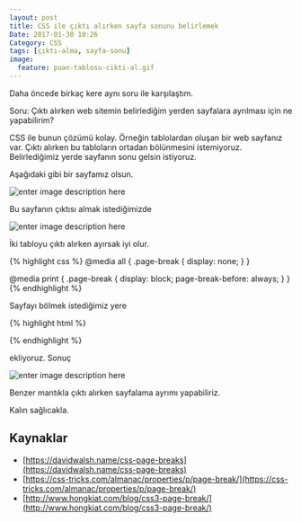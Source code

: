 ```yaml
---
layout: post
title: CSS ile çıktı alırken sayfa sonunu belirlemek
Date: 2017-01-30 10:26
Category: CSS
tags: [çıktı-alma, sayfa-sonu]
image:
  feature: puan-tablosu-cikti-al.gif
---
```


Daha öncede birkaç kere aynı soru ile karşılaştım. 

Soru: Çıktı alırken web sitemin belirlediğim yerden sayfalara ayrılması için ne yapabilirim?

CSS ile bunun çözümü kolay. Örneğin tablolardan oluşan bir web sayfanız var. Çıktı alırken bu tabloların ortadan bölünmesini istemiyoruz. Belirlediğimiz yerde sayfanın sonu gelsin istiyoruz.

Aşağıdaki gibi bir sayfamız olsun.

![enter image description here](https://fatihhayrioglu.com/images/puan-tablosu.gif)

Bu sayfanın çıktısı almak istediğimizde

![enter image description here](https://fatihhayrioglu.com/images/puan-tablosu-cikti-al.gif)

İki tabloyu çıktı alırken ayırsak iyi olur.

{% highlight css %}
@media all {
  .page-break { display: none; }
}

@media print {
  .page-break { display: block; page-break-before: always; }
}
{% endhighlight %}

Sayfayı bölmek istediğimiz yere

{% highlight html %}
<div class="page-break"></div>
{% endhighlight %}

ekliyoruz. Sonuç

![enter image description here](https://fatihhayrioglu.com/images/puan-tablosu-son.gif)

Benzer mantıkla çıktı alırken sayfalama ayrımı yapabiliriz.

Kalın sağlıcakla.

## Kaynaklar

 - [https://davidwalsh.name/css-page-breaks](https://davidwalsh.name/css-page-breaks)
 - [https://css-tricks.com/almanac/properties/p/page-break/](https://css-tricks.com/almanac/properties/p/page-break/)
 - [http://www.hongkiat.com/blog/css3-page-break/](http://www.hongkiat.com/blog/css3-page-break/)